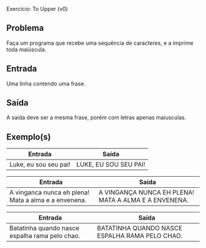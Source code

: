 Exercício: To Upper (v0)


Problema
--------

Faça um programa que recebe uma sequência de caracteres, e a imprime toda maiúscula.

Entrada
-------

Uma linha contendo uma frase.


Saída
-----

A saída deve ser a mesma frase, porém com letras apenas maíusculas.


Exemplo(s)
----------

| Entrada | Saída |
|---------|-------|
| Luke, eu sou seu pai! | LUKE, EU SOU SEU PAI!     |

| Entrada | Saída |
|---------|-------|
| A vinganca nunca eh plena! Mata a alma e a envenena.       | A VINGANÇA NUNCA EH PLENA! MATA A ALMA E A ENVENENA.    |

| Entrada | Saída |
|---------|-------|
| Batatinha quando nasce espalha rama pelo chao.       | BATATINHA QUANDO NASCE ESPALHA RAMA PELO CHAO.     |

